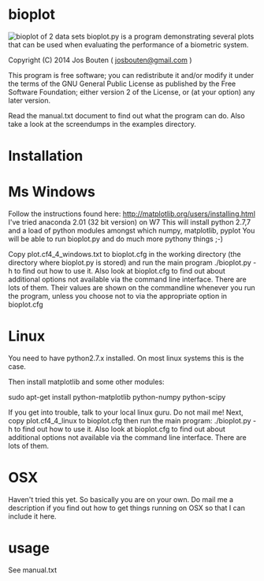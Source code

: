 bioplot
=======

![bioplot of 2 data sets](https://github.com/josbouten/bioplot/blob/master/examples/A_and_B_zoo_plot.png "bioplot of 2 data sets")
bioplot.py is a program demonstrating several plots that can be used
when evaluating the performance of a biometric system.
 
Copyright (C) 2014 Jos Bouten ( josbouten@gmail.com )

This program is free software; you can redistribute it and/or modify
it under the terms of the GNU General Public License as published by
the Free Software Foundation; either version 2 of the License, or
(at your option) any later version.

Read the manual.txt document to find out what the program can do.
Also take a look at the screendumps in the examples directory.

Installation
============

Ms Windows
==========
Follow the instructions found here: http://matplotlib.org/users/installing.html
I've tried anaconda 2.01 (32 bit version) on W7
This will install python 2.7,7 and a load of python modules amongst which numpy, matplotlib, pyplot
You will be able to run bioplot.py and do much more pythony things ;-)

Copy plot.cf4_4_windows.txt to bioplot.cfg in the working directory (the directory where
bioplot.py is stored) and run the main program ./bioplot.py -h to find out how to use it.
Also look at bioplot.cfg to find out about additional options not available
via the command line interface. There are lots of them. Their values are shown on the
commandline whenever you run the program, unless you choose not to via the appropriate
option in bioplot.cfg

Linux
=====
You need to have python2.7.x installed. On most linux systems
this is the case.

Then install matplotlib and some other modules:

sudo apt-get install python-matplotlib python-numpy python-scipy

If you get into trouble, talk to your local linux guru. Do not mail me!
Next, copy plot.cf4_4_linux to bioplot.cfg
then run the main program: ./bioplot.py -h to find out how to use it.
Also look at bioplot.cfg to find out about additional options not available
via the command line interface. There are lots of them.

OSX
===
Haven't tried this yet.
So basically you are on your own.
Do mail me a description if you find out how to get things running on
OSX so that I can include it here.


usage
=====
See manual.txt
